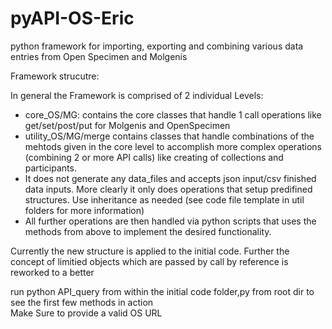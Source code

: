 # pyAPI-OS-Eric
python framework for importing, exporting and combining various data entries from Open Specimen and Molgenis

Framework strucutre:

In general the Framework is comprised of 2 individual Levels:<br>
  - core_OS/MG: contains the core classes that handle 1 call operations like get/set/post/put for Molgenis   and OpenSpecimen<br>
  - utility_OS/MG/merge contains classes that handle combinations of the mehtods given in the core level to accomplish more complex operations (combining 2 or more API calls) like creating of collections and participants.<br>
  - It does not generate any data_files and accepts json input/csv finished data inputs. More clearly it only does operations that setup predifined structures. Use inheritance as needed (see code file template in util folders for more information)<br>
  - All further operations are then handled via python scripts that uses the methods from above to implement the desired functionality.

  
  
Currently the new structure is applied to the initial code. Further the concept of limitied objects which are passed by call by reference is reworked to a better

run python API_query from within the initial code folder,py from root dir to see the first few methods in action <br>
Make Sure to provide a valid OS URL
